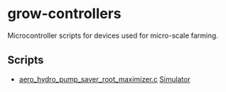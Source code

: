 # grow-controllers
Microcontroller scripts for devices used for micro-scale farming.

## Scripts
- [aero_hydro_pump_saver_root_maximizer.c](aero_hydro_pump_saver_root_maximizer.c) [Simulator](https://wokwi.com/projects/403891674345275393)